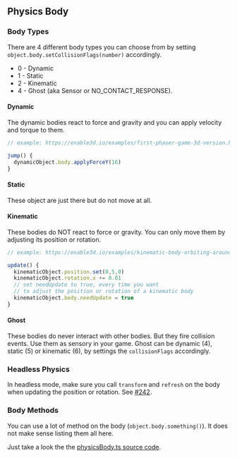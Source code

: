 ## Physics Body

### Body Types

There are 4 different body types you can choose from by setting `object.body.setCollisionFlags(number)` accordingly.

- 0 - Dynamic
- 1 - Static
- 2 - Kinematic
- 4 - Ghost (aka Sensor or NO_CONTACT_RESPONSE).

#### Dynamic

The dynamic bodies react to force and gravity and you can apply velocity and torque to them.

```js
// example: https://enable3d.io/examples/first-phaser-game-3d-version.html

jump() {
  dynamicObject.body.applyForceY(16)
}
```

#### Static

These object are just there but do not move at all.

#### Kinematic

These bodies do NOT react to force or gravity. You can only move them by adjusting its position or rotation.

```js
// example: https://enable3d.io/examples/kinematic-body-orbiting-around-sun.html

update() {
  kinematicObject.position.set(0,5,0)
  kinematicObject.rotation.x += 0.01
  // set needUpdate to true, every time you want
  // to adjust the position or rotation of a kinematic body
  kinematicObject.body.needUpdate = true
}
```

#### Ghost

These bodies do never interact with other bodies. But they fire collision events. Use them as sensory in your game. Ghost can be dynamic (4), static (5) or kinematic (6), by settings the `collisionFlags` accordingly.

### Headless Physics

In headless mode, make sure you call `transform` and `refresh` on the body when updating the position or rotation. See [#242](https://github.com/enable3d/enable3d/issues/242).

### Body Methods

You can use a lot of method on the body (`object.body.something()`). It does not make sense listing them all here.

Just take a look the the [physicsBody.ts source code](https://github.com/enable3d/enable3d/blob/master/packages/common/src/physicsBody.ts).
